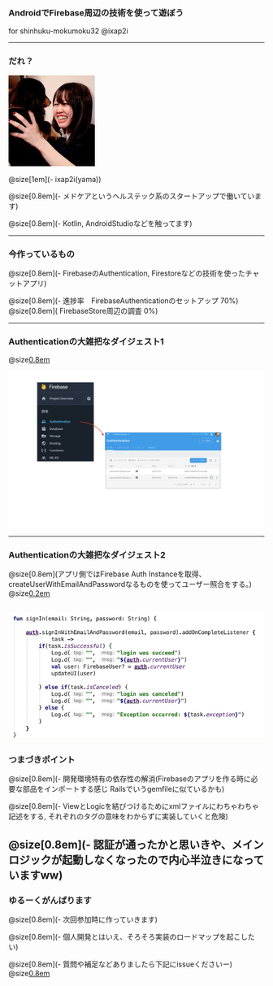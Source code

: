 ### AndroidでFirebase周辺の技術を使って遊ぼう

for shinhuku-mokumoku32 @ixap2i

---


### だれ？

![Author](self.JPG)

@size[1em](- ixap2i(yama)\)

@size[0.8em](- メドケアというヘルステック系のスタートアップで働いています)


@size[0.8em](- Kotlin, AndroidStudioなどを触ってます)


---

### 今作っているもの
@size[0.8em](- FirebaseのAuthentication, Firestoreなどの技術を使ったチャットアプリ)


@size[0.8em](- 進捗率　FirebaseAuthenticationのセットアップ 70%)
@size[0.8em](			FirebaseStore周辺の調査 0%)


---

### Authenticationの大雑把なダイジェスト1

@size[0.8em](FirebaseのAuthenticationから任意のユーザーを作る)

![Code](description.png)


---

### Authenticationの大雑把なダイジェスト2

@size[0.8em](アプリ側ではFirebase Auth Instanceを取得、createUserWithEmailAndPasswordなるものを使ってユーザー照合をする。)
@size[0.2em](DBからデータ取ったり整形作業などもないのでとてもラク)


![Code](code1.png)
---

### つまづきポイント

@size[0.8em](- 開発環境特有の依存性の解消(Firebaseのアプリを作る時に必要な部品をインポートする感じ Railsでいうgemfileに似ているかも)

@size[0.8em](- ViewとLogicを結びつけるためにxmlファイルにわちゃわちゃ記述をする, それぞれのタグの意味をわからずに実装していくと危険)

@size[0.8em](- 認証が通ったかと思いきや、メインロジックが起動しなくなったので内心半泣きになっていますww)
---

### ゆるーくがんばります

@size[0.8em](- 次回参加時に作っていきます)

@size[0.8em](- 個人開発とはいえ、そろそろ実装のロードマップを起こしたい)

@size[0.8em](- 質問や補足などありましたら下記にissueくださいー)
@size[0.8em](https://github.com/ixap2i/FirebaseChatApp)

